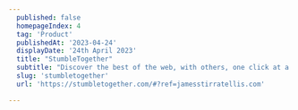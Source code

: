 ```yaml
---
  published: false
  homepageIndex: 4
  tag: 'Product'
  publishedAt: '2023-04-24'
  displayDate: '24th April 2023'
  title: "StumbleTogether"
  subtitle: "Discover the best of the web, with others, one click at a time. A chrome extension bringing together web discovery and social browsing."
  slug: 'stumbletogether'
  url: 'https://stumbletogether.com/#?ref=jamesstirratellis.com'

---
```

